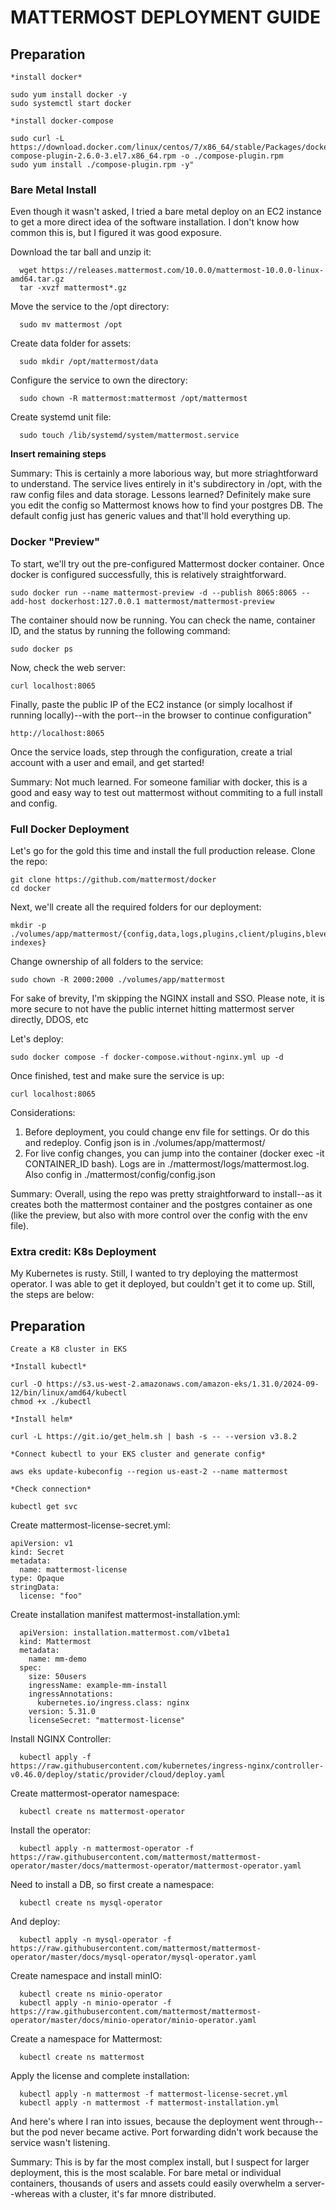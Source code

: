 # MATTERMOST DEPLOYMENT GUIDE

## Preparation
    *install docker*
    
    sudo yum install docker -y
    sudo systemctl start docker
    
    *install docker-compose
    
    sudo curl -L https://download.docker.com/linux/centos/7/x86_64/stable/Packages/docker-compose-plugin-2.6.0-3.el7.x86_64.rpm -o ./compose-plugin.rpm
    sudo yum install ./compose-plugin.rpm -y"


### Bare Metal Install

Even though it wasn't asked, I tried a bare metal deploy on an EC2 instance to get a more direct idea of the software installation. I don't know how common this is, but I figured it was good exposure.

Download the tar ball and unzip it:

      wget https://releases.mattermost.com/10.0.0/mattermost-10.0.0-linux-amd64.tar.gz
      tar -xvzf mattermost*.gz

Move the service to the /opt directory:

      sudo mv mattermost /opt

Create data folder for assets:
      
      sudo mkdir /opt/mattermost/data

Configure the service to own the directory:

      sudo chown -R mattermost:mattermost /opt/mattermost

Create systemd unit file:

      sudo touch /lib/systemd/system/mattermost.service

**Insert remaining steps**

Summary: This is certainly a more laborious way, but more striaghtforward to understand. The service lives entirely in it's subdirectory in /opt, with the raw config files and data storage. Lessons learned? Definitely make sure you edit the config so 
Mattermost knows how to find your postgres DB. The default config just has generic values and that'll hold everything up.




### Docker "Preview"

To start, we'll try out the pre-configured Mattermost docker container. Once docker is configured successfully, this is relatively straightforward.

    sudo docker run --name mattermost-preview -d --publish 8065:8065 --add-host dockerhost:127.0.0.1 mattermost/mattermost-preview

The container should now be running. You can check the name, container ID, and the status by running the following command:

    sudo docker ps

Now, check the web server:

    curl localhost:8065

Finally, paste the public IP of the EC2 instance (or simply localhost if running locally)--with the port--in the browser to continue configuration"

    http://localhost:8065


Once the service loads, step through the configuration, create a trial account with a user and email, and get started!


Summary: Not much learned. For someone familiar with docker, this is a good and easy way to test out mattermost without commiting to a full install and config.



### Full Docker Deployment

Let's go for the gold this time and install the full production release. Clone the repo:

    git clone https://github.com/mattermost/docker
    cd docker

Next, we'll create all the required folders for our deployment:

    mkdir -p ./volumes/app/mattermost/{config,data,logs,plugins,client/plugins,bleve-indexes}

Change ownership of all folders to the service:

    sudo chown -R 2000:2000 ./volumes/app/mattermost

For sake of brevity, I'm skipping the NGINX install and SSO. Please note, it is more secure to not have the public internet hitting mattermost server directly, DDOS, etc

Let's deploy:

    sudo docker compose -f docker-compose.without-nginx.yml up -d

Once finished, test and make sure the service is up:

    curl localhost:8065

Considerations:

1. Before deployment, you could change env file for settings. Or do this and redeploy. Config json is in ./volumes/app/mattermost/
2. For live config changes, you can jump into the container (docker exec -it CONTAINER_ID bash). Logs are in ./mattermost/logs/mattermost.log. Also config in ./mattermost/config/config.json


Summary: Overall, using the repo was pretty straightforward to install--as it creates both the mattermost container and the postgres container as one (like the preview, but also with more control over the config with the env file). 



### Extra credit: K8s Deployment

My Kubernetes is rusty. Still, I wanted to try deploying the mattermost operator. I was able to get it deployed, but couldn't get it to come up. Still, the steps are below:

## Preparation
    Create a K8 cluster in EKS
    
    *Install kubectl*
    
    curl -O https://s3.us-west-2.amazonaws.com/amazon-eks/1.31.0/2024-09-12/bin/linux/amd64/kubectl
    chmod +x ./kubectl
    
    *Install helm*

    curl -L https://git.io/get_helm.sh | bash -s -- --version v3.8.2

    *Connect kubectl to your EKS cluster and generate config*

    aws eks update-kubeconfig --region us-east-2 --name mattermost

    *Check connection*

    kubectl get svc

Create mattermost-license-secret.yml:

    apiVersion: v1
    kind: Secret
    metadata:
      name: mattermost-license
    type: Opaque
    stringData:
      license: "foo"

Create installation manifest mattermost-installation.yml:

      apiVersion: installation.mattermost.com/v1beta1
      kind: Mattermost
      metadata:
        name: mm-demo
      spec:
        size: 50users
        ingressName: example-mm-install   
        ingressAnnotations:
	      kubernetes.io/ingress.class: nginx
        version: 5.31.0
        licenseSecret: "mattermost-license"

Install NGINX Controller:

      kubectl apply -f https://raw.githubusercontent.com/kubernetes/ingress-nginx/controller-v0.46.0/deploy/static/provider/cloud/deploy.yaml

Create mattermost-operator namespace:

      kubectl create ns mattermost-operator

Install the operator:

      kubectl apply -n mattermost-operator -f https://raw.githubusercontent.com/mattermost/mattermost-operator/master/docs/mattermost-operator/mattermost-operator.yaml

Need to install a DB, so first create a namespace:

      kubectl create ns mysql-operator

And deploy:

      kubectl apply -n mysql-operator -f https://raw.githubusercontent.com/mattermost/mattermost-operator/master/docs/mysql-operator/mysql-operator.yaml

Create namespace and install minIO:

      kubectl create ns minio-operator
      kubectl apply -n minio-operator -f https://raw.githubusercontent.com/mattermost/mattermost-operator/master/docs/minio-operator/minio-operator.yaml

Create a namespace for Mattermost:

      kubectl create ns mattermost

Apply the license and complete installation:

      kubectl apply -n mattermost -f mattermost-license-secret.yml
      kubectl apply -n mattermost -f mattermost-installation.yml

And here's where I ran into issues, because the deployment went through--but the pod never became active. Port forwarding didn't work because the service wasn't listening.

Summary: This is by far the most complex install, but I suspect for larger deployment, this is the most scalable. For bare metal or individual containers, thousands of users and assets could easily overwhelm a server--whereas with a cluster, it's far mnore distributed.
